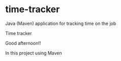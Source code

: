# time-tracker
Java (Maven) application for tracking time on the job

Time tracker

Good afternoon!!


In this project using Maven
